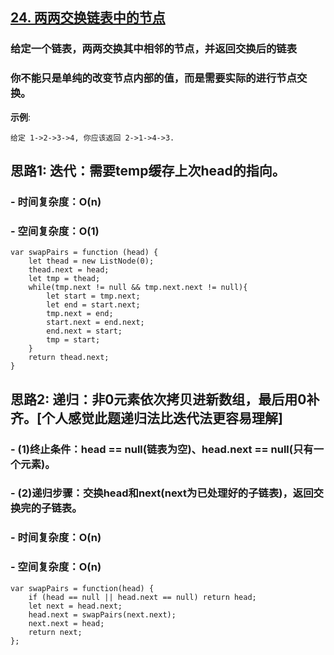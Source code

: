 ## [24. 两两交换链表中的节点](https://leetcode-cn.com/problems/swap-nodes-in-pairs/)
### 给定一个链表，两两交换其中相邻的节点，并返回交换后的链表
### **你不能只是单纯的改变节点内部的值，而是需要实际的进行节点交换。**

**示例**:
```
给定 1->2->3->4, 你应该返回 2->1->4->3.
```

## 思路1: 迭代：需要temp缓存上次head的指向。
### - 时间复杂度：O(n)
### - 空间复杂度：O(1)
```
var swapPairs = function (head) {
    let thead = new ListNode(0);
    thead.next = head;
    let tmp = thead;
    while(tmp.next != null && tmp.next.next != null){
        let start = tmp.next;
        let end = start.next;
        tmp.next = end;
        start.next = end.next;
        end.next = start;
        tmp = start;
    }
    return thead.next;
}
```

## 思路2: 递归：非0元素依次拷贝进新数组，最后用0补齐。[个人感觉此题递归法比迭代法更容易理解]
### - (1)终止条件：head == null(链表为空)、head.next == null(只有一个元素)。
### - (2)递归步骤：交换head和next(next为已处理好的子链表)，返回交换完的子链表。
### - 时间复杂度：O(n)
### - 空间复杂度：O(n)


```
var swapPairs = function(head) {
    if (head == null || head.next == null) return head;
    let next = head.next;
    head.next = swapPairs(next.next);
    next.next = head;
    return next;
};
```